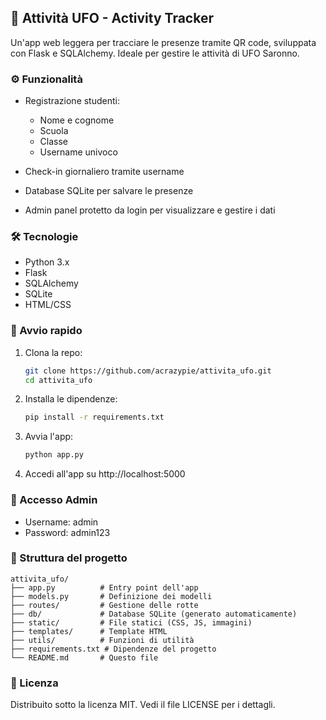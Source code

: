 ## 🚀 Attività UFO - Activity Tracker

Un'app web leggera per tracciare le presenze tramite QR code, sviluppata con Flask e SQLAlchemy. Ideale per gestire le attività di UFO Saronno.

### ⚙️ Funzionalità

- Registrazione studenti:

  - Nome e cognome
  - Scuola
  - Classe
  - Username univoco

- Check-in giornaliero tramite username

- Database SQLite per salvare le presenze

- Admin panel protetto da login per visualizzare e gestire i dati

### 🛠️ Tecnologie

- Python 3.x
- Flask
- SQLAlchemy
- SQLite
- HTML/CSS

### 🚀 Avvio rapido

1. Clona la repo:

   ```bash
   git clone https://github.com/acrazypie/attivita_ufo.git
   cd attivita_ufo
   ```

2. Installa le dipendenze:

   ```bash
   pip install -r requirements.txt
   ```

3. Avvia l'app:

   ```bash
   python app.py
   ```

4. Accedi all'app su http://localhost:5000

### 🔐 Accesso Admin

- Username: admin
- Password: admin123

### 📂 Struttura del progetto

```
attivita_ufo/
├── app.py          # Entry point dell'app
├── models.py       # Definizione dei modelli
├── routes/         # Gestione delle rotte
├── db/             # Database SQLite (generato automaticamente)
├── static/         # File statici (CSS, JS, immagini)
├── templates/      # Template HTML
├── utils/          # Funzioni di utilità
├── requirements.txt # Dipendenze del progetto
└── README.md       # Questo file
```

### 📄 Licenza

Distribuito sotto la licenza MIT. Vedi il file LICENSE per i dettagli.
